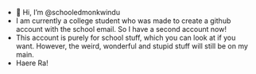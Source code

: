- 👋 Hi, I’m @schooledmonkwindu
- I am currently a college student who was made to create a github account with the school email. So I have a second account now!
- This account is purely for school stuff, which you can look at if you want. However, the weird, wonderful and stupid stuff will still be on my main.
- Haere Ra!
